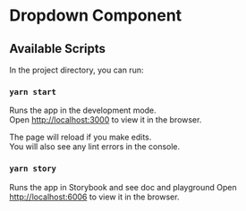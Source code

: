 # Dropdown Component

## Available Scripts

In the project directory, you can run:

### `yarn start`

Runs the app in the development mode.\
Open [http://localhost:3000](http://localhost:3000) to view it in the browser.

The page will reload if you make edits.\
You will also see any lint errors in the console.

### `yarn story`

Runs the app in Storybook and see doc and playground
Open [http://localhost:6006](http://localhost:6006) to view it in the browser.

